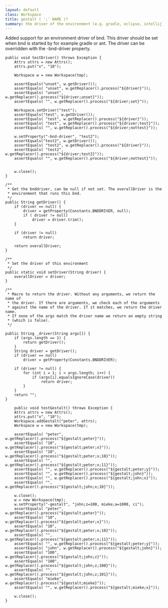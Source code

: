 ```yaml
---
layout: default
class: Workspace
title: gestalt ( ';' NAME )?
summary: the driver of the environment (e.g. gradle, eclipse, intellij)
---
```


Added support for an environment driver of bnd. This driver should be set when bnd is started by for example gradle or ant. The driver can be overridden with the -bnd-driver property.
	
	public void testDriver() throws Exception {
		Attrs attrs = new Attrs();
		attrs.put("x", "10");

		Workspace w = new Workspace(tmp);
		
		assertEquals("unset", w.getDriver());
		assertEquals( "unset", w.getReplacer().process("${driver}"));
		assertEquals( "unset", w.getReplacer().process("${driver;unset}"));
		assertEquals( "", w.getReplacer().process("${driver;set}"));
		
		Workspace.setDriver("test");
		assertEquals("test", w.getDriver());
		assertEquals( "test", w.getReplacer().process("${driver}"));
		assertEquals( "test", w.getReplacer().process("${driver;test}"));
		assertEquals( "", w.getReplacer().process("${driver;nottest}"));

		w.setProperty("-bnd-driver", "test2");
		assertEquals("test2", w.getDriver());
		assertEquals( "test2", w.getReplacer().process("${driver}"));
		assertEquals( "test2", w.getReplacer().process("${driver;test2}"));
		assertEquals( "", w.getReplacer().process("${driver;nottest}"));
		
		
		w.close();
	}
	
	/**
	 * Get the bnddriver, can be null if not set. The overallDriver is the
	 * environment that runs this bnd.
	 */
	public String getDriver() {
		if (driver == null) {
			driver = getProperty(Constants.BNDDRIVER, null);
			if ( driver != null)
				driver = driver.trim();
		}

		if (driver != null)
			return driver;
		
		return overallDriver;
	}

	/**
	 * Set the driver of this environment
	 */
	public static void setDriver(String driver) {
		overallDriver = driver;
	}

	/**
	 * Macro to return the driver. Without any arguments, we return the name of
	 * the driver. If there are arguments, we check each of the arguments
	 * against the name of the driver. If it matches, we return the driver name.
	 * If none of the args match the driver name we return an empty string
	 * (which is false).
	 */

	public String _driver(String args[]) {
		if (args.length == 1) {
			return getDriver();
		}
		String driver = getDriver();
		if (driver == null)
			driver = getProperty(Constants.BNDDRIVER);

		if (driver != null) {
			for (int i = 1; i < args.length; i++) {
				if (args[i].equalsIgnoreCase(driver))
					return driver;
			}
		}
		return "";
	}

		public void testGestalt() throws Exception {
		Attrs attrs = new Attrs();
		attrs.put("x", "10");
		Workspace.addGestalt("peter", attrs);
		Workspace w = new Workspace(tmp);
		
		assertEquals( "peter", w.getReplacer().process("${gestalt;peter}"));
		assertEquals( "10", w.getReplacer().process("${gestalt;peter;x}"));
		assertEquals( "10", w.getReplacer().process("${gestalt;peter;x;10}"));
		assertEquals( "", w.getReplacer().process("${gestalt;peter;x;11}"));
		assertEquals( "", w.getReplacer().process("${gestalt;peter;y}"));
		assertEquals( "", w.getReplacer().process("${gestalt;john}"));
		assertEquals( "", w.getReplacer().process("${gestalt;john;x}"));
		assertEquals( "", w.getReplacer().process("${gestalt;john;x;10}"));
		
		w.close();
		w = new Workspace(tmp);
		w.setProperty("-gestalt", "john;z=100, mieke;a=1000, ci");
		assertEquals( "peter", w.getReplacer().process("${gestalt;peter}"));
		assertEquals( "10", w.getReplacer().process("${gestalt;peter;x}"));
		assertEquals( "10", w.getReplacer().process("${gestalt;peter;x;10}"));
		assertEquals( "", w.getReplacer().process("${gestalt;peter;x;11}"));
		assertEquals( "", w.getReplacer().process("${gestalt;peter;y}"));
		assertEquals( "john", w.getReplacer().process("${gestalt;john}"));
		assertEquals( "100", w.getReplacer().process("${gestalt;john;z}"));
		assertEquals( "100", w.getReplacer().process("${gestalt;john;z;100}"));
		assertEquals( "", w.getReplacer().process("${gestalt;john;z;101}"));
		assertEquals( "mieke", w.getReplacer().process("${gestalt;mieke}"));
		assertEquals( "", w.getReplacer().process("${gestalt;mieke;x}"));
		
		w.close();
	}
	